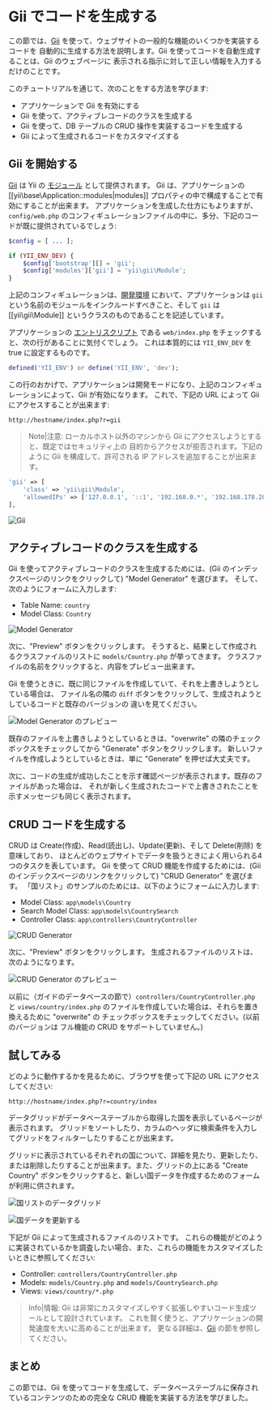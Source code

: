 Gii でコードを生成する
======================

この節では、[Gii](tool-gii.md) を使って、ウェブサイトの一般的な機能のいくつかを実装するコードを
自動的に生成する方法を説明します。Gii を使ってコードを自動生成することは、Gii のウェブページに
表示される指示に対して正しい情報を入力するだけのことです。

このチュートリアルを通じて、次のことをする方法を学びます:

* アプリケーションで Gii を有効にする
* Gii を使って、アクティブレコードのクラスを生成する
* Gii を使って、DB テーブルの CRUD 操作を実装するコードを生成する
* Gii によって生成されるコードをカスタマイズする


Gii を開始する<a name="starting-gii"></a>
--------------

[Gii](tool-gii.md) は Yii の [モジュール](structure-modules.md) として提供されます。
Gii は、アプリケーションの [[yii\base\Application::modules|modules]] プロパティの中で構成することで有効にすることが出来ます。
アプリケーションを生成した仕方にもよりますが、`config/web.php` のコンフィギュレーションファイルの中に、多分、下記のコードが既に提供されているでしょう:

```php
$config = [ ... ];

if (YII_ENV_DEV) {
    $config['bootstrap'][] = 'gii';
    $config['modules']['gii'] = 'yii\gii\Module';
}
```

上記のコンフィギュレーションは、[開発環境](concept-configurations.md#environment-constants) において、アプリケーションは
`gii` という名前のモジュールをインクルードすべきこと、そして `gii` は [[yii\gii\Module]] というクラスのものであることを記述しています。

アプリケーションの [エントリスクリプト](structure-entry-scripts.md) である `web/index.php` をチェックすると、次の行があることに気付くでしょう。
これは本質的には `YII_ENV_DEV` を true に設定するものです。

```php
defined('YII_ENV') or define('YII_ENV', 'dev');
```

この行のおかげで、アプリケーションは開発モードになり、上記のコンフィギュレーションによって、Gii が有効になります。
これで、下記の URL によって Gii にアクセスすることが出来ます:

```
http://hostname/index.php?r=gii
```

> Note|注意: ローカルホスト以外のマシンから Gii にアクセスしようとすると、既定ではセキュリティ上の
> 目的からアクセスが拒否されます。下記のように Gii を構成して、許可される IP アドレスを追加することが出来ます。
>
```php
'gii' => [
    'class' => 'yii\gii\Module',
    'allowedIPs' => ['127.0.0.1', '::1', '192.168.0.*', '192.168.178.20'] // 必要に応じて調整
],
```

![Gii](images/start-gii.png)


アクティブレコードのクラスを生成する<a name="generating-ar"></a>
------------------------------------

Gii を使ってアクティブレコードのクラスを生成するためには、(Gii のインデックスページのリンクをクリックして) "Model Generator" を選びます。
そして、次のようにフォームに入力します:

* Table Name: `country`
* Model Class: `Country`

![Model Generator](images/start-gii-model.png)

次に、"Preview" ボタンをクリックします。
そうすると、結果として作成されるクラスファイルのリストに `models/Country.php` が挙ってきます。
クラスファイルの名前をクリックすると、内容をプレビュー出来ます。

Gii を使うときに、既に同じファイルを作成していて、それを上書きしようとしている場合は、
ファイル名の隣の `diff` ボタンをクリックして、生成されようとしているコードと既存のバージョンの
違いを見てください。

![Model Generator のプレビュー](images/start-gii-model-preview.png)

既存のファイルを上書きしようとしているときは、"overwrite" の隣のチェックボックスをチェックしてから "Generate" ボタンをクリックします。
新しいファイルを作成しようとしているときは、単に "Generate" を押せば大丈夫です。

次に、コードの生成が成功したことを示す確認ページが表示されます。既存のファイルがあった場合は、
それが新しく生成されたコードで上書きされたことを示すメッセージも同じく表示されます。


CRUD コードを生成する<a name="generating-crud"></a>
---------------------

CRUD は Create(作成)、Read(読出し)、Update(更新)、そして Delete(削除) を意味しており、
ほとんどのウェブサイトでデータを扱うときによく用いられる4つのタスクを表しています。
Gii を使って CRUD 機能を作成するためには、(Gii のインデックスページのリンクをクリックして) "CRUD Generator" を選びます。
「国リスト」のサンプルのためには、以下のようにフォームに入力します:

* Model Class: `app\models\Country`
* Search Model Class: `app\models\CountrySearch`
* Controller Class: `app\controllers\CountryController`

![CRUD Generator](images/start-gii-crud.png)

次に、"Preview" ボタンをクリックします。
生成されるファイルのリストは、次のようになります。

![CRUD Generator のプレビュー](images/start-gii-crud-preview.png)

以前に（ガイドのデータベースの節で）`controllers/CountryController.php` と
`views/country/index.php` のファイルを作成していた場合は、それらを置き換えるために "overwrite" の
チェックボックスをチェックしてください。(以前のバージョンは フル機能の CRUD をサポートしていません。)


試してみる<a name="trying-it-out"></a>
----------

どのように動作するかを見るために、ブラウザを使って下記の URL にアクセスしてください:

```
http://hostname/index.php?r=country/index
```

データグリッドがデータベーステーブルから取得した国を表示しているページが表示されます。
グリッドをソートしたり、カラムのヘッダに検索条件を入力してグリッドをフィルターしたりすることが出来ます。

グリッドに表示されているそれぞれの国について、詳細を見たり、更新したり、または削除したりすることが出来ます。また、グリッドの上にある "Create Country" ボタンをクリックすると、新しい国データを作成するためのフォームが利用に供されます。

![国リストのデータグリッド](images/start-gii-country-grid.png)

![国データを更新する](images/start-gii-country-update.png)

下記が Gii によって生成されるファイルのリストです。
これらの機能がどのように実装されているかを調査したい場合、また、これらの機能をカスタマイズしたいときに参照してください:

* Controller: `controllers/CountryController.php`
* Models: `models/Country.php` and `models/CountrySearch.php`
* Views: `views/country/*.php`

> Info|情報: Gii は非常にカスタマイズしやすく拡張しやすいコード生成ツールとして設計されています。
  これを賢く使うと、アプリケーションの開発速度を大いに高めることが出来ます。
  更なる詳細は、[Gii](tool-gii.md) の節を参照してください。


まとめ<a name="summary"></a>
------

この節では、Gii を使ってコードを生成して、データベーステーブルに保存されているコンテンツのための完全な CRUD 機能を実装する方法を学びました。
